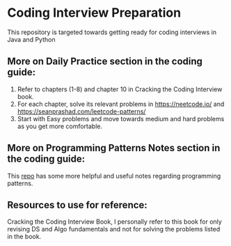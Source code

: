 # Coding Interview Preparation
This repository is targeted towards getting ready for coding interviews in Java and Python


## More on **Daily Practice** section in the coding guide:
1. Refer to chapters (1-8) and chapter 10 in Cracking the Coding Interview book.
2. For each chapter, solve its relevant problems in https://neetcode.io/ and https://seanprashad.com/leetcode-patterns/
3. Start with Easy problems and move towards medium and hard problems as you get more comfortable.

## More on **Programming Patterns Notes** section in the coding guide:
This [repo]([url](https://github.com/SeanPrashad/leetcode-patterns)) has some more helpful and useful notes regarding programming patterns.

## Resources to use for reference:
Cracking the Coding Interview Book, I personally refer to this book for only revising DS and Algo fundamentals and not for solving the problems listed in the book.
